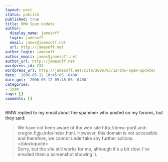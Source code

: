```yaml
---
layout: post
status: publish
published: true
title: BMW Spam Update
author:
  display_name: jamesoff
  login: jamesoff
  email: james@jamesoff.net
  url: http://jamesoff.net
author_login: jamesoff
author_email: james@jamesoff.net
author_url: http://jamesoff.net
wordpress_id: 233
wordpress_url: http://jamesoff.net/site/2006/05/12/bmw-spam-update/
date: '2006-05-12 10:45:06 -0400'
date_gmt: '2006-05-12 09:45:06 -0400'
categories:
- Spam
tags: []
comments: []
---
```

<p>BMW replied to my email about the spammer who posted on my forums, but they said:</p>
<blockquote><p>We have not been aware of the web site http:&#47;&#47;bmw-portl and-oregon.flgju.info&#47;index.html. However, this domain is not accessible and therefore, we cannot undertake any further actions.<&#47;blockquote><br />
Sorry, but the site still works for me, although it's a bit slow. I've emailed them a screenshot showing it.</p>

